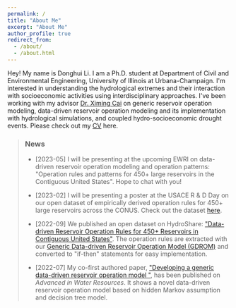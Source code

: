 ```yaml
---
permalink: /
title: "About Me"
excerpt: "About Me"
author_profile: true
redirect_from: 
  - /about/
  - /about.html
---
```


Hey! My name is Donghui Li. I am a Ph.D. student at Department of Civil and Environmental Engineering, University of Illinois at Urbana-Champaign. I'm interested in understanding the hydrological extremes and their interaction with socioeconomic activities using interdisciplinary approaches. I've been working with my advisor [Dr. Ximing Cai](https://cee.illinois.edu/directory/profile/xmcai) on generic reservoir operation modeling, data-driven reservoir operation modeling and its implementation with hydrological simulations, and coupled hydro-socioeconomic drought events. Please check out my [CV](/cv/) here.

> ### News
> - [2023-05] I will be presenting at the upcoming EWRI on data-driven reservoir operation modeling and operation patterns: "Operation rules and patterns for 450+ large reservoirs in the Contiguous United States". Hope to chat with you!
>
> - [2023-02] I will be presenting a poster at the USACE R & D Day on our open dataset of empirically derived operation rules for 450+ large reservoirs across the CONUS. Check out the dataset [here](https://www.hydroshare.org/resource/63add4d5826a4b21a6546c571bdece10/).
>
> - [2022-09] We published an open dataset on HydroShare: ["Data-driven Reservoir Operation Rules for 450+ Reservoirs in Contiguous United States"](https://www.hydroshare.org/resource/63add4d5826a4b21a6546c571bdece10/). The operation rules are extracted with our [Generic Data-driven Reservoir Operation Model (GDROM)](https://doi.org/10.1016/j.advwatres.2022.104274) and converted to "if-then" statements for easy implementation.
>
> - [2022-07] My co-first authored paper, ["Developing a generic data-driven reservoir operation model
"](https://doi.org/10.1016/j.advwatres.2022.104274), has been published on _Advanced in Water Resources_. It shows a novel data-driven reservoir operation model based on hidden Markov assumption and decision tree model.